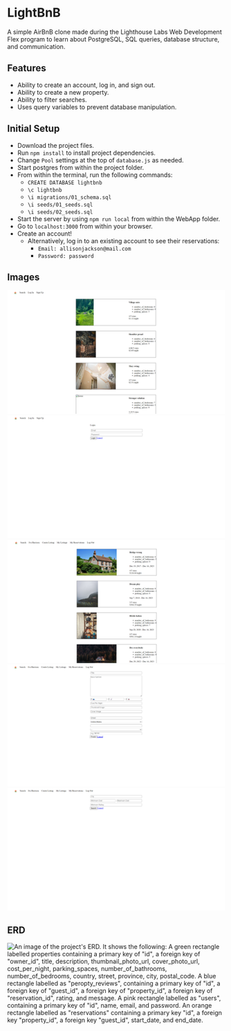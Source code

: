 # LightBnB
A simple AirBnB clone made during the Lighthouse Labs Web Development Flex program to learn about PostgreSQL, SQL queries, database structure, and communication.

## Features
* Ability to create an account, log in, and sign out.
* Ability to create a new property.
* Ability to filter searches.
* Uses query variables to prevent database manipulation.

## Initial Setup
* Download the project files.
* Run `npm install` to install project dependencies.
* Change `Pool` settings at the top of `database.js` as needed.
* Start postgres from within the project folder.
* From within the terminal, run the following commands:
  * `CREATE DATABASE lightbnb`
  * `\c lightbnb`
  * `\i migrations/01_schema.sql`
  * `\i seeds/01_seeds.sql`
  * `\i seeds/02_seeds.sql`
* Start the server by using `npm run local` from within the WebApp folder.
* Go to `localhost:3000` from within your browser.
* Create an account!
  * Alternatively, log in to an existing account to see their reservations:
    * `Email: allisonjackson@mail.com`
    * `Password: password`

## Images
![The main page showing four listings.](./images/main.png)
![The login page, showing a place to input a username and password.](./images/login.png)
![The "My Reservations" page, showing four reservations made under the user's account.](./images/reservations.png)
![The "Create Listing" page, showing a place to put in a title, description, bedrooms, bathrooms, and parking spaces, the cost per night, urls for thumbnail and cover images, and the address.](./images/create_listing.png)
![The search page, showing city, minimum/maximum costs, and minimum rating options to narrow down the results.](./images/search.png)

## ERD
![An image of the project's ERD. It shows the following: A green rectangle labelled properties containing a primary key of "id", a foreign key of "owner_id", title, description, thumbnail_photo_url, cover_photo_url, cost_per_night, parking_spaces, number_of_bathrooms, number_of_bedrooms, country, street, province, city, postal_code. A blue rectangle labelled as "peropty_reviews", containing a primary key of "id", a foreign key of "guest_id", a foreign key of "property_id", a foreign key of "reservation_id", rating, and message. A pink rectangle labelled as "users", containing a primary key of "id", name, email, and password. An orange rectangle labelled as "reservations" containing a primary key "id", a foreign key "property_id", a foreign key "guest_id", start_date, and end_date.](./images/erd.png)